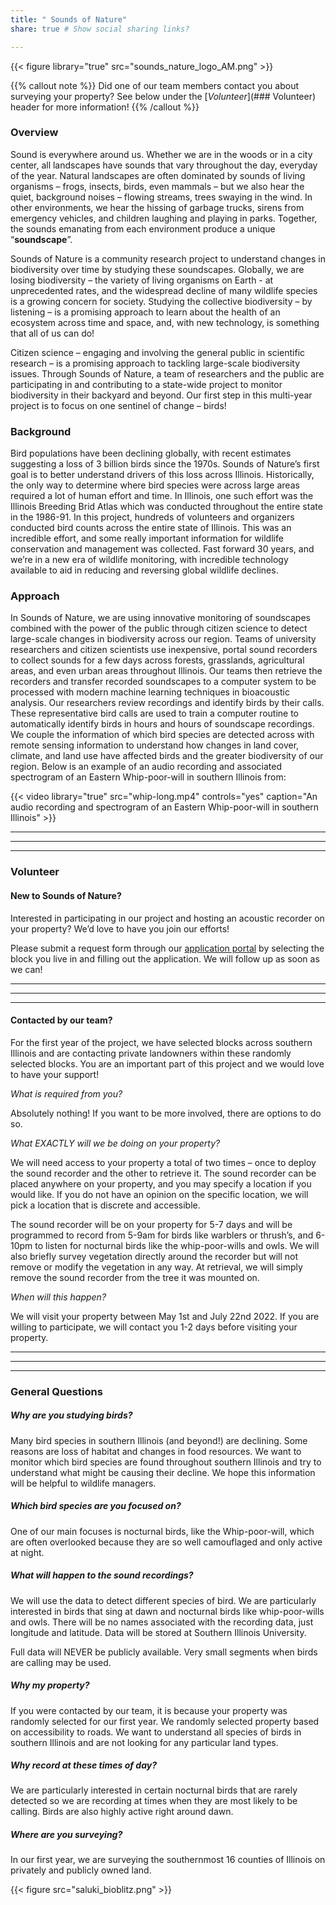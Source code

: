 ```yaml
---
title: " Sounds of Nature"
share: true # Show social sharing links?

---
```

{{< figure library="true" src="sounds_nature_logo_AM.png" >}}

{{% callout note %}}
Did one of our team members contact you about surveying your property? See below under the [*Volunteer*](### Volunteer) header for more information!
{{% /callout %}}

### Overview    

Sound is everywhere around us. Whether we are in the woods or in a city center, all landscapes have sounds that vary throughout the day, everyday of the year. Natural landscapes are often dominated by sounds of living organisms – frogs, insects, birds, even mammals – but we also hear the quiet, background noises – flowing streams, trees swaying in the wind. In other environments, we hear the hissing of garbage trucks, sirens from emergency vehicles, and children laughing and playing in parks. Together, the sounds emanating from each environment produce a unique “**soundscape**”.    

Sounds of Nature is a community research project to understand changes in biodiversity over time by studying these soundscapes. Globally, we are losing biodiversity – the variety of living organisms on Earth - at unprecedented rates, and the widespread decline of many wildlife species is a growing concern for society. Studying the collective biodiversity – by listening – is a promising approach to learn about the health of an ecosystem across time and space, and, with new technology, is something that all of us can do!    

Citizen science – engaging and involving the general public in scientific research – is a promising approach to tackling large-scale biodiversity issues. Through Sounds of Nature, a team of researchers and the public are participating in and contributing to a state-wide project to monitor biodiversity in their backyard and beyond. Our first step in this multi-year project is to focus on one sentinel of change – birds!  


### Background    

Bird populations have been declining globally, with recent estimates suggesting a loss of 3 billion birds since the 1970s. Sounds of Nature’s first goal is to better understand drivers of this loss across Illinois. Historically, the only way to determine where bird species were across large areas required a lot of human effort and time. In Illinois, one such effort was the Illinois Breeding Brid Atlas which was conducted throughout the entire state in the 1986-91. In this project, hundreds of volunteers and organizers conducted bird counts across the entire state of Illinois. This was an incredible effort, and some really important information for wildlife conservation and management was collected. Fast forward 30 years, and we’re in a new era of wildlife monitoring, with incredible technology available to aid in reducing and reversing global wildlife declines.    

### Approach    

In Sounds of Nature, we are using innovative monitoring of soundscapes combined with the power of the public through citizen science to detect large-scale changes in biodiversity across our region. Teams of university researchers and citizen scientists use inexpensive, portal sound recorders to collect sounds for a few days across forests, grasslands, agricultural areas, and even urban areas throughout Illinois. Our teams then retrieve the recorders and transfer recorded soundscapes to a computer system to be processed with modern machine learning techniques in bioacoustic analysis. Our researchers review recordings and identify birds by their calls. These representative bird calls are used to train a computer routine to automatically identify birds in hours and hours of soundscape recordings. We couple the information of which bird species are detected across with remote sensing information to understand how changes in land cover, climate, and land use have affected birds and the greater biodiversity of our region. Below is an example of an audio recording and associated spectrogram of an Eastern Whip-poor-will in southern Illinois from: 

{{< video library="true" src="whip-long.mp4" controls="yes" caption="An audio recording and spectrogram of an Eastern Whip-poor-will in southern Illinois" >}}    


___    
___    
___    


### Volunteer    

#### New to Sounds of Nature?  

Interested in participating in our project and hosting an acoustic recorder on your property? We’d love to have you join our efforts!    

Please submit a request form through our [application portal](https://siucarbondale.maps.arcgis.com/apps/webappviewer/index.html?id=7b281cf01f864a9bba54d4881196c423) by selecting the block you live in and filling out the application. We will follow up as soon as we can!    

___    
___    
___    


#### Contacted by our team?    

For the first year of the project, we have selected blocks across southern Illinois and are contacting private landowners within these randomly selected blocks. You are an important part of this project and we would love to have your support!    

*What is required from you?*      

Absolutely nothing! If you want to be more involved, there are options to do so. 

*What EXACTLY will we be doing on your property?*     

We will need access to your property a total of two times – once to deploy the sound recorder and the other to retrieve it. The sound recorder can be placed anywhere on your property, and you may specify a location if you would like. If you do not have an opinion on the specific location, we will pick a location that is discrete and accessible.

The sound recorder will be on your property for 5-7 days and will be programmed to record from 5-9am for birds like warblers or thrush’s, and 6-10pm to listen for nocturnal birds like the whip-poor-wills and owls. We will also briefly survey vegetation directly around the recorder but will not remove or modify the vegetation in any way. At retrieval, we will simply remove the sound recorder from the tree it was mounted on.

*When will this happen?*     

We will visit your property between May 1st and July 22nd 2022. If you are willing to participate, we will contact you 1-2 days before visiting your property.  

___    
___    
___    


### General Questions    

##### Why are you studying birds?      

Many bird species in southern Illinois (and beyond!) are declining. Some reasons are loss of habitat and changes in food resources. We want to monitor which bird species are found throughout southern Illinois and try to understand what might be causing their decline. We hope this information will be helpful to wildlife managers. 

##### Which bird species are you focused on?     

One of our main focuses is nocturnal birds, like the Whip-poor-will, which are often overlooked because they are so well camouflaged and only active at night.  

##### What will happen to the sound recordings?     

We will use the data to detect different species of bird. We are particularly interested in birds that sing at dawn and nocturnal birds like whip-poor-wills and owls. There will be no names associated with the recording data, just longitude and latitude. Data will be stored at Southern Illinois University. 

Full data will NEVER be publicly available. Very small segments when birds are calling may be used. 

##### Why my property?     

If you were contacted by our team, it is because your property was randomly selected for our first year. We randomly selected property based on accessibility to roads. We want to understand all species of birds in southern Illinois and are not looking for any particular land types.  

##### Why record at these times of day?      

We are particularly interested in certain nocturnal birds that are rarely detected so we are recording at times when they are most likely to be calling. Birds are also highly active right around dawn.   

##### Where are you surveying?      

In our first year, we are surveying the southernmost 16 counties of Illinois on privately and publicly owned land.   








    
{{< figure src="saluki_bioblitz.png" >}}
    

